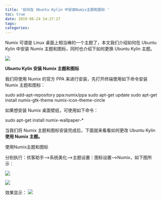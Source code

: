 ```yaml
---
title: '如何在 Ubuntu Kylin 中安装Numix主题和图标 '
toc: true
date: 2019-06-24 14:27:17
tags:
categories:
---
```


Numix 可谓是 Linux 桌面上相当棒的一个主题了，本文我们介绍如何在 Ubuntu Kylin 中安装 Numix 主题和图标，同时也介绍下如何更换 Ubuntu Kylin 主题。

![](https://www.ubuntukylin.com/upload/201512/1450063953693392.jpg)

**Ubuntu Kylin 安装 Numix 主题和图标**

我们将使用 Numix 的官方 PPA 来进行安装，先打开终端使用如下命令安装 Numix 主题和图标：

sudo add-apt-repository ppa:numix/ppa
sudo apt-get update
sudo apt-get install numix-gtk-theme numix-icon-theme-circle

如果想安装 Numix 桌面壁纸，可使用如下命令：

sudo apt-get install numix-wallpaper-*

当我们将 Numix 主题和图标安装完成后，下面就来看看如何更改 Ubuntu Kylin **使用 Numix 主题。**

使用Numix主题和图标

分别执行：优客助手-->系统美化-->主题设置｜图标设置-->Numix，如下图所示：

![](https://www.ubuntukylin.com/upload/201512/1450063998995065.jpg)

![](https://www.ubuntukylin.com/upload/201512/1450073559147928.jpg)

效果显示：
![](https://www.ubuntukylin.com/upload/201512/1450064096993447.jpg)


